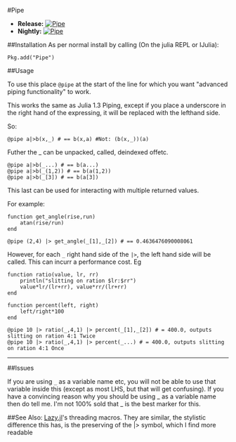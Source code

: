 #Pipe

 - **Release:** [![Pipe](http://pkg.julialang.org/badges/Pipe_release.svg)](http://pkg.julialang.org/?pkg=Pipe&ver=release) 
 - **Nightly:** [![Pipe](http://pkg.julialang.org/badges/Pipe_nightly.svg)](http://pkg.julialang.org/?pkg=Pipe&ver=nightly)

 
##Installation
As per normal install by calling (On the julia REPL or IJulia):

```
Pkg.add("Pipe")
```


##Usage


To use this place `@pipe` at the start of the line for which you want "advanced piping functionality" to work.

This works the same as Julia 1.3 Piping,
except if you place a underscore in the right hand of the expressing, it will be replaced with the lefthand side.

So:

```
@pipe a|>b(x,_) # == b(x,a) #Not: (b(x,_))(a) 
```

Futher  the _ can be unpacked, called, deindexed offetc.

```
@pipe a|>b(_...) # == b(a...)
@pipe a|>b(_(1,2)) # == b(a(1,2))
@pipe a|>b(_[3]) # == b(a[3])
```

This last can be used for interacting with multiple returned values.

For example:

```
function get_angle(rise,run)
    atan(rise/run)
end

@pipe (2,4) |> get_angle(_[1],_[2]) # == 0.4636476090008061

```

However, for each `_` right hand side of the `|>`, the left hand side will be called.
This can incurr a performance cost.
Eg

```
function ratio(value, lr, rr)
    println("slitting on ration $lr:$rr")
    value*lr/(lr+rr), value*rr/(lr+rr)
end

function percent(left, right)
    left/right*100
end

@pipe 10 |> ratio(_,4,1) |> percent(_[1],_[2]) # = 400.0, outputs slitting on ration 4:1 Twice
@pipe 10 |> ratio(_,4,1) |> percent(_...) # = 400.0, outputs slitting on ration 4:1 Once
```




---------------------

##Issues

If you are using `_` as a variable name etc, you will not be able to use that variable inside this  (except as most LHS, but that will get confusing). If you have a convincing reason why you should be using _ as a variable name then do tell me.
I'm not 100% sold that _ is the best marker for this.

##See Also:
[Lazy.jl](https://github.com/one-more-minute/Lazy.jl#macros)'s threading macros.
They are similar, the stylistic difference this has, is the preserving of the |> symbol, which I find more readable
